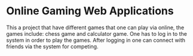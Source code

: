 # Online Gaming Web Applications
This a project that have different games that one can play via online, the games include: chess game and calculator game.
One has to log in to the system in order to play the games.
After logging in one can connect with friends via the system for competing.
